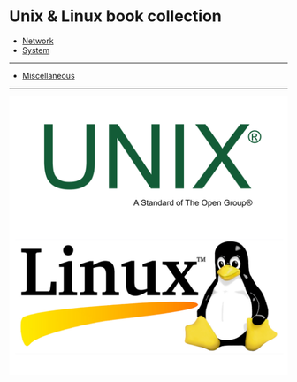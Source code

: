 # Unix & Linux book collection

* [Network](https://unix-linux-books.github.io/network)
* [System](https://unix-linux-books.github.io/system)

----

* [Miscellaneous](https://unix-linux-books.github.io/miscellaneous)

----

![Unix & Linux](./Unix%20%26%20Linux.png)